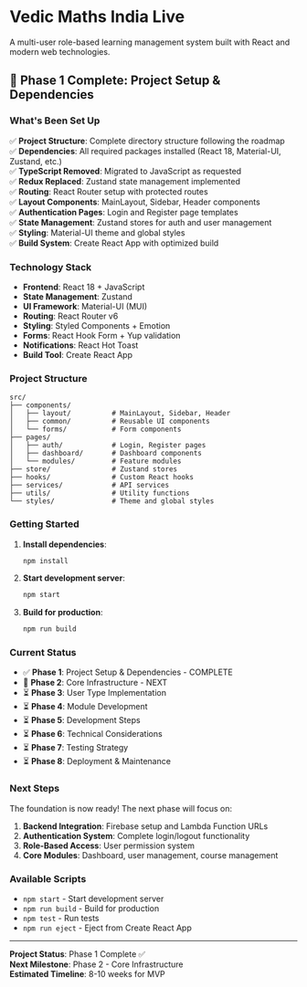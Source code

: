# Vedic Maths India Live

A multi-user role-based learning management system built with React and modern web technologies.

## 🚀 Phase 1 Complete: Project Setup & Dependencies

### What's Been Set Up

✅ **Project Structure**: Complete directory structure following the roadmap  
✅ **Dependencies**: All required packages installed (React 18, Material-UI, Zustand, etc.)  
✅ **TypeScript Removed**: Migrated to JavaScript as requested  
✅ **Redux Replaced**: Zustand state management implemented  
✅ **Routing**: React Router setup with protected routes  
✅ **Layout Components**: MainLayout, Sidebar, Header components  
✅ **Authentication Pages**: Login and Register page templates  
✅ **State Management**: Zustand stores for auth and user management  
✅ **Styling**: Material-UI theme and global styles  
✅ **Build System**: Create React App with optimized build  

### Technology Stack

- **Frontend**: React 18 + JavaScript
- **State Management**: Zustand
- **UI Framework**: Material-UI (MUI)
- **Routing**: React Router v6
- **Styling**: Styled Components + Emotion
- **Forms**: React Hook Form + Yup validation
- **Notifications**: React Hot Toast
- **Build Tool**: Create React App

### Project Structure

```
src/
├── components/
│   ├── layout/          # MainLayout, Sidebar, Header
│   ├── common/          # Reusable UI components
│   └── forms/           # Form components
├── pages/
│   ├── auth/            # Login, Register pages
│   ├── dashboard/       # Dashboard components
│   └── modules/         # Feature modules
├── store/               # Zustand stores
├── hooks/               # Custom React hooks
├── services/            # API services
├── utils/               # Utility functions
└── styles/              # Theme and global styles
```

### Getting Started

1. **Install dependencies**:
   ```bash
   npm install
   ```

2. **Start development server**:
   ```bash
   npm start
   ```

3. **Build for production**:
   ```bash
   npm run build
   ```

### Current Status

- ✅ **Phase 1**: Project Setup & Dependencies - COMPLETE
- 🔄 **Phase 2**: Core Infrastructure - NEXT
- ⏳ **Phase 3**: User Type Implementation
- ⏳ **Phase 4**: Module Development
- ⏳ **Phase 5**: Development Steps
- ⏳ **Phase 6**: Technical Considerations
- ⏳ **Phase 7**: Testing Strategy
- ⏳ **Phase 8**: Deployment & Maintenance

### Next Steps

The foundation is now ready! The next phase will focus on:

1. **Backend Integration**: Firebase setup and Lambda Function URLs
2. **Authentication System**: Complete login/logout functionality
3. **Role-Based Access**: User permission system
4. **Core Modules**: Dashboard, user management, course management

### Available Scripts

- `npm start` - Start development server
- `npm run build` - Build for production
- `npm test` - Run tests
- `npm run eject` - Eject from Create React App

---

**Project Status**: Phase 1 Complete ✅  
**Next Milestone**: Phase 2 - Core Infrastructure  
**Estimated Timeline**: 8-10 weeks for MVP
